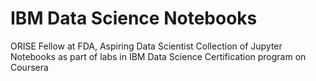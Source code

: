 # IBM Data Science Notebooks
ORISE Fellow at FDA, Aspiring Data Scientist
Collection of Jupyter Notebooks as part of labs in IBM Data Science Certification program on Coursera
